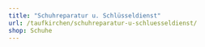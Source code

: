 ```yaml
---
title: "Schuhreparatur u. Schlüsseldienst"
url: /taufkirchen/schuhreparatur-u-schluesseldienst/
shop: Schuhe
---
```

